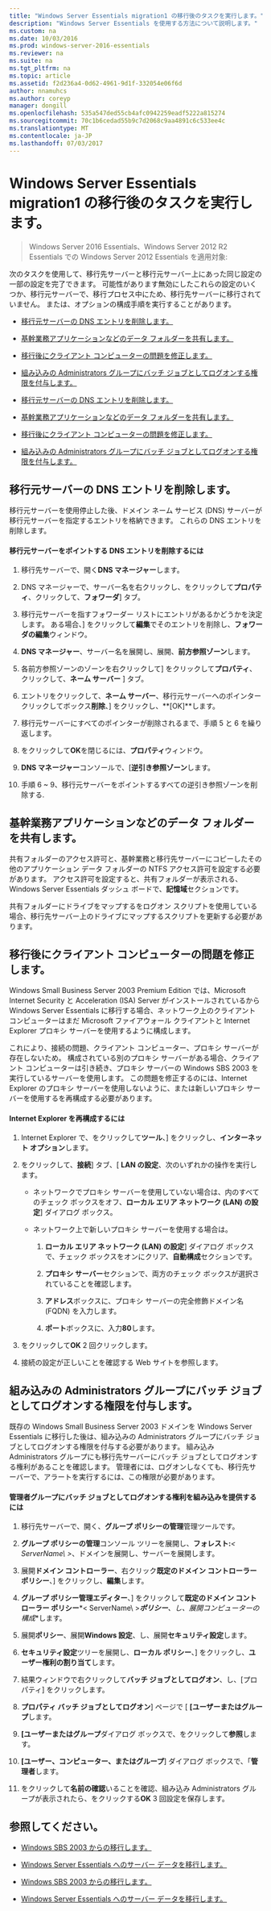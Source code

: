 ```yaml
---
title: "Windows Server Essentials migration1 の移行後のタスクを実行します。"
description: "Windows Server Essentials を使用する方法について説明します。"
ms.custom: na
ms.date: 10/03/2016
ms.prod: windows-server-2016-essentials
ms.reviewer: na
ms.suite: na
ms.tgt_pltfrm: na
ms.topic: article
ms.assetid: f2d236a4-0d62-4961-9d1f-332054e06f6d
author: nnamuhcs
ms.author: coreyp
manager: dongill
ms.openlocfilehash: 535a547ded55cb4afc0942259eadf5222a815274
ms.sourcegitcommit: 70c1b6cedad55b9c7d2068c9aa4891c6c533ee4c
ms.translationtype: MT
ms.contentlocale: ja-JP
ms.lasthandoff: 07/03/2017
---
```

# <a name="perform-post-migration-tasks-for-windows-server-essentials-migration1"></a>Windows Server Essentials migration1 の移行後のタスクを実行します。

>Windows Server 2016 Essentials、Windows Server 2012 R2 Essentials での Windows Server 2012 Essentials を適用対象:

次のタスクを使用して、移行先サーバーと移行元サーバー上にあった同じ設定の一部の設定を完了できます。 可能性があります無効にしたこれらの設定のいくつか、移行元サーバーで、移行プロセス中にため、移行先サーバーに移行されていません。 または、オプションの構成手順を実行することがあります。  
  

-   [移行元サーバーの DNS エントリを削除します。](Perform-post-migration-tasks-for-Windows-Server-Essentials-migration.md#BKMK_DeleteDNSEntries)  
  
-   [基幹業務アプリケーションなどのデータ フォルダーを共有します。](Perform-post-migration-tasks-for-Windows-Server-Essentials-migration.md#BKMK_ShareLineOfBusinessAndOtherApplications)  
  
-   [移行後にクライアント コンピューターの問題を修正します。](Perform-post-migration-tasks-for-Windows-Server-Essentials-migration.md#BKMK_FixClientComputerIssuesAfterMigrating)  
  
-   [組み込みの Administrators グループにバッチ ジョブとしてログオンする権限を付与します。](Perform-post-migration-tasks-for-Windows-Server-Essentials-migration.md#BKMK_AdminGroup)  

-   [移行元サーバーの DNS エントリを削除します。](../migrate/Perform-post-migration-tasks-for-Windows-Server-Essentials-migration.md#BKMK_DeleteDNSEntries)  
  
-   [基幹業務アプリケーションなどのデータ フォルダーを共有します。](../migrate/Perform-post-migration-tasks-for-Windows-Server-Essentials-migration.md#BKMK_ShareLineOfBusinessAndOtherApplications)  
  
-   [移行後にクライアント コンピューターの問題を修正します。](../migrate/Perform-post-migration-tasks-for-Windows-Server-Essentials-migration.md#BKMK_FixClientComputerIssuesAfterMigrating)  
  
-   [組み込みの Administrators グループにバッチ ジョブとしてログオンする権限を付与します。](../migrate/Perform-post-migration-tasks-for-Windows-Server-Essentials-migration.md#BKMK_AdminGroup)  

  
##  <a name="BKMK_DeleteDNSEntries"></a>移行元サーバーの DNS エントリを削除します。  
 移行元サーバーを使用停止した後、ドメイン ネーム サービス (DNS) サーバーが移行元サーバーを指定するエントリを格納できます。 これらの DNS エントリを削除します。  
  
#### <a name="to-delete-dns-entries-that-point-to-the-source-server"></a>移行元サーバーをポイントする DNS エントリを削除するには  
  
1.  移行先サーバーで、開く**DNS マネージャー**します。  
  
2.  DNS マネージャーで、サーバー名を右クリックし、をクリックして**プロパティ**、クリックして、**フォワーダ**] タブ。  
  
3.  移行元サーバーを指すフォワーダー リストにエントリがあるかどうかを決定します。 ある場合、] をクリックして**編集**でそのエントリを削除し、**フォワーダの編集**ウィンドウ。  
  
4.  **DNS マネージャー**、サーバー名を展開し、展開、**前方参照ゾーン**します。  
  
5.  各前方参照ゾーンのゾーンを右クリックして] をクリックして**プロパティ**、クリックして、**ネーム サーバー** ] タブ。  
  
6.  エントリをクリックして、**ネーム サーバー**、移行元サーバーへのポインター クリックしてボックス**削除**、] をクリックし、**[OK]**します。  
  
7.  移行元サーバーにすべてのポインターが削除されるまで、手順 5 と 6 を繰り返します。  
  
8.  をクリックして**OK**を閉じるには、**プロパティ**ウィンドウ。  
  
9. **DNS マネージャー**コンソールで、[**逆引き参照ゾーン**します。  
  
10. 手順 6 ~ 9、移行元サーバーをポイントするすべての逆引き参照ゾーンを削除する.  
  
##  <a name="BKMK_ShareLineOfBusinessAndOtherApplications"></a>基幹業務アプリケーションなどのデータ フォルダーを共有します。  
 共有フォルダーのアクセス許可と、基幹業務と移行先サーバーにコピーしたその他のアプリケーション データ フォルダーの NTFS アクセス許可を設定する必要があります。 アクセス許可を設定すると、共有フォルダーが表示される、Windows Server Essentials ダッシュ ボードで、**記憶域**セクションです。  
  
 共有フォルダーにドライブをマップするをログオン スクリプトを使用している場合、移行先サーバー上のドライブにマップするスクリプトを更新する必要があります。  
  
##  <a name="BKMK_FixClientComputerIssuesAfterMigrating"></a>移行後にクライアント コンピューターの問題を修正します。  
 Windows Small Business Server 2003 Premium Edition では、Microsoft Internet Security と Acceleration (ISA) Server がインストールされているから Windows Server Essentials に移行する場合、ネットワーク上のクライアント コンピューターはまだ Microsoft ファイアウォール クライアントと Internet Explorer プロキシ サーバーを使用するように構成します。  
  
 これにより、接続の問題、クライアント コンピューター、プロキシ サーバーが存在しないため。 構成されている別のプロキシ サーバーがある場合、クライアント コンピューターは引き続き、プロキシ サーバーの Windows SBS 2003 を実行しているサーバーを使用します。 この問題を修正するのには、Internet Explorer のプロキシ サーバーを使用しないように、または新しいプロキシ サーバーを使用するを再構成する必要があります。  
  
#### <a name="to-reconfigure-internet-explorer"></a>Internet Explorer を再構成するには  
  
1.  Internet Explorer で、をクリックして**ツール**、] をクリックし、**インターネット オプション**します。  
  
2.  をクリックして、**接続**] タブ、[ **LAN の設定**、次のいずれかの操作を実行します。  
  
    -   ネットワークでプロキシ サーバーを使用していない場合は、内のすべてのチェック ボックスをオフ、**ローカル エリア ネットワーク (LAN) の設定**] ダイアログ ボックス。  
  
    -   ネットワーク上で新しいプロキシ サーバーを使用する場合は。  
  
        1.  **ローカル エリア ネットワーク (LAN) の設定**] ダイアログ ボックスで、チェック ボックスをオンにクリア、**自動構成**セクションです。  
  
        2.  **プロキシ サーバー**セクションで、両方のチェック ボックスが選択されていることを確認します。  
  
        3.  **アドレス**ボックスに、プロキシ サーバーの完全修飾ドメイン名 (FQDN) を入力します。  
  
        4.  **ポート**ボックスに、入力**80**します。  
  
3.  をクリックして**OK** 2 回クリックします。  
  
4.  接続の設定が正しいことを確認する Web サイトを参照します。  
  
##  <a name="BKMK_AdminGroup"></a>組み込みの Administrators グループにバッチ ジョブとしてログオンする権限を付与します。  
 既存の Windows Small Business Server 2003 ドメインを Windows Server Essentials に移行した後は、組み込みの Administrators グループにバッチ ジョブとしてログオンする権限を付与する必要があります。 組み込み Administrators グループにも移行先サーバーにバッチ ジョブとしてログオンする権利があることを確認します。 管理者には、ログオンしなくても、移行先サーバーで、アラートを実行するには、この権限が必要があります。  
  
#### <a name="to-give-the-built-in-administrators-group-the-right-to-log-on-as-a-batch-job"></a>管理者グループにバッチ ジョブとしてログオンする権利を組み込みを提供するには  
  
1.  移行先サーバーで、開く、**グループ ポリシーの管理**管理ツールです。  
  
2.  **グループ ポリシーの管理**コンソール ツリーを展開し、**フォレスト:***< ServerName\ >*、ドメインを展開し、サーバーを展開します。  
  
3.  展開**ドメイン コントローラー**、右クリック**既定のドメイン コントローラー ポリシー**、] をクリックし、**編集**します。  
  
4.  **グループ ポリシー管理エディター**、] をクリックして**既定のドメイン コントローラー ポリシー***< ServerName\ >***ポリシー**、し、展開**コンピューターの構成**します。  
  
5.  展開**ポリシー**、展開**Windows 設定**、し、展開**セキュリティ設定**します。  
  
6.  **セキュリティ設定**ツリーを展開し、**ローカル ポリシー**、] をクリックし、**ユーザー権利の割り当て**します。  
  
7.  結果ウィンドウで右クリックして**バッチ ジョブとしてログオン**、し、[プロパティ] をクリックします。  
  
8.  **プロパティ バッチ ジョブとしてログオン**] ページで [ **[ユーザーまたはグループ**します。  
  
9. **[ユーザーまたはグループ**ダイアログ ボックスで、をクリックして**参照**します。  
  
10. **[ユーザー、コンピューター、またはグループ**] ダイアログ ボックスで、「**管理者**します。  
  
11. をクリックして**名前の確認**いることを確認、組み込み Administrators グループが表示されたら、をクリックする**OK** 3 回設定を保存します。  
  
## <a name="see-also"></a>参照してください。  
  

-   [Windows SBS 2003 からの移行します。](Migrate-Windows-Small-Business-Server-2003-to-Windows-Server-Essentials.md)  
  
-   [Windows Server Essentials へのサーバー データを移行します。](Migrate-Server-Data-to-Windows-Server-Essentials.md)

-   [Windows SBS 2003 からの移行します。](../migrate/Migrate-Windows-Small-Business-Server-2003-to-Windows-Server-Essentials.md)  
  
-   [Windows Server Essentials へのサーバー データを移行します。](../migrate/Migrate-Server-Data-to-Windows-Server-Essentials.md)

